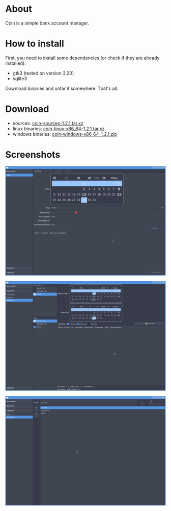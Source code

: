 # About

Coin is a simple bank account manager.

# How to install

First, you need to install some dependencies (or check if they
are already installed):

  * gtk3 (tested on version 3.20)
  * sqlite3

Download binaries and untar it somewhere. That's all.

# Download

  * sources: [coin-sources-1.2.1.tar.xz][]
  * linux binaries: [coin-linux-x86_64-1.2.1.tar.xz][]
  * windows binaries: [coin-windows-x86_64-1.2.1.zip][]

[coin-sources-1.2.1.tar.xz]: https://github.com/piotrborek/coin/raw/main/files/coin-sources-1.2.1.tar.xz
[coin-linux-x86_64-1.2.1.tar.xz]: https://github.com/piotrborek/coin/raw/main/files/coin-linux-x86_64-1.2.1.tar.xz
[coin-windows-x86_64-1.2.1.zip]: https://github.com/piotrborek/gcoin/raw/main/files/coin-windows-x86_64-1.2.1.zip

# Screenshots

![](images/screenshot-1.jpg)

![](images/screenshot-2.jpg)

![](images/screenshot-3.jpg)
